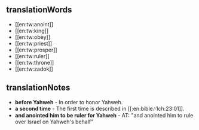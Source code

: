 ## translationWords

* [[en:tw:anoint]]
* [[en:tw:king]]
* [[en:tw:obey]]
* [[en:tw:priest]]
* [[en:tw:prosper]]
* [[en:tw:ruler]]
* [[en:tw:throne]]
* [[en:tw:zadok]]

## translationNotes

* **before Yahweh** - In order to honor Yahweh.
* **a second time** - The first time is described in [[:en:bible:notes:1ch:23:01]].
* **and anointed him to be ruler for Yahweh** - AT: "and anointed him to rule over Israel on Yahweh's behalf"
